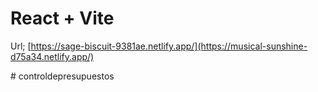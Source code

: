 # React + Vite

Url; [https://sage-biscuit-9381ae.netlify.app/](https://musical-sunshine-d75a34.netlify.app/)


#   c o n t r o l d e p r e s u p u e s t o s 
 
 
